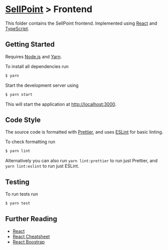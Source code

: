 # [SellPoint](../README.md) > Frontend

This folder contains the SellPoint frontend. Implemented using [React](https://reactjs.org/) and [TypeScript](https://www.typescriptlang.org/).

## Getting Started

Requires [Node.js](https://nodejs.org/en/) and [Yarn](https://yarnpkg.com/).

To install all dependencies run
```bash
$ yarn
```

Start the development server using
```bash
$ yarn start
```

This will start the application at [http://localhost:3000](http://localhost:3000).

## Code Style

The source code is formatted with [Prettier](https://github.com/prettier/prettier), and uses [ESLint](https://github.com/eslint/eslint) for basic linting.

To check formatting run
```bash
$ yarn lint
```

Alternatively you can also run `yarn lint:prettier` to run just Prettier, and `yarn lint:eslint` to run just ESLint.

## Testing

To run tests run
```bash
$ yarn test
```

## Further Reading

 - [React](https://reactjs.org/)
 - [React Cheatsheet](https://github.com/typescript-cheatsheets/react)
 - [React Boostrap](https://react-bootstrap.github.io/)